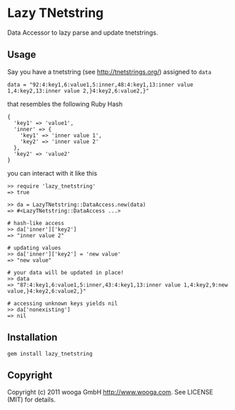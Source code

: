 # Lazy TNetstring

Data Accessor to lazy parse and update tnetstrings.

## Usage

Say you have a tnetstring (see <http://tnetstrings.org/>) assigned to `data`

    data = "92:4:key1,6:value1,5:inner,48:4:key1,13:inner value 1,4:key2,13:inner value 2,}4:key2,6:value2,}"

that resembles the following Ruby Hash

    {
      'key1' => 'value1',
      'inner' => {
        'key1' => 'inner value 1',
        'key2' => 'inner value 2'
      },
      'key2' => 'value2'
    }

you can interact with it like this

    >> require 'lazy_tnetstring'
    => true

    >> da = LazyTNetstring::DataAccess.new(data)
    => #<LazyTNetstring::DataAccess ...>

    # hash-like access
    >> da['inner']['key2']
    => "inner value 2"

    # updating values
    >> da['inner']['key2'] = 'new value'
    => "new value"

    # your data will be updated in place!
    >> data
    => "87:4:key1,6:value1,5:inner,43:4:key1,13:inner value 1,4:key2,9:new value,}4:key2,6:value2,}"

    # accessing unknown keys yields nil
    >> da['nonexisting']
    => nil

## Installation

    gem install lazy_tnetstring

## Copyright

Copyright (c) 2011 wooga GmbH <http://www.wooga.com>. See LICENSE (MIT) for details.
